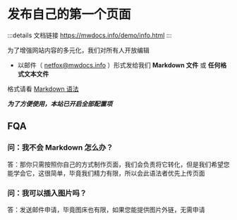 # 发布自己的第一个页面

:::details 文档链接
https://mwdocs.info/demo/info.html
:::

为了增强网站内容的多元化，我们对所有人开放编辑

- 以邮件（ netfox@mwdocs.info ）形式发给我们 **Markdown 文件** 或 **任何格式文本文件**

格式请看 [Markdown 语法](./cook/index.md)

***为了方便使用，本站已开启全部配置项***

## FQA

### 问：我不会 Markdown 怎么办？

答：那你只需按照你自己的方式制作页面，我们会负责将它转化，但是我们希望您能学会它，这很简单，毕竟我们精力有限，所以会此语法者优先上传页面

### 问：我可以插入图片吗？

答：发送邮件申请，毕竟图床也有限，如果您能提供图片外链，无需申请